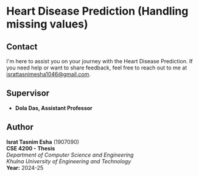 # **Heart Disease Prediction (Handling missing values)**

## Contact

I'm here to assist you on your journey with the Heart Disease Prediction. If you need help or want to share feedback, feel free to reach out to me at [israttasnimesha1046@gmail.com](mailto:israttasnimesha1046@gmail.com).

## Supervisor

- **Dola Das, Assistant Professor**

## Author

**Israt Tasnim Esha** (1907090)      
**CSE 4200	- Thesis**  
*Department of Computer Science and Engineering*  
*Khulna University of Engineering and Technology*          
**Year:** 2024-25
